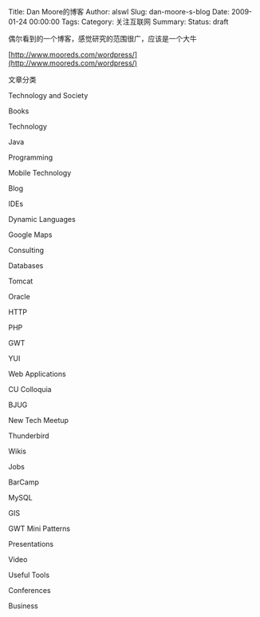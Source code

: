 Title: Dan Moore的博客
Author: alswl
Slug: dan-moore-s-blog
Date: 2009-01-24 00:00:00
Tags: 
Category: 关注互联网
Summary: 
Status: draft

偶尔看到的一个博客，感觉研究的范围很广，应该是一个大牛

[http://www.mooreds.com/wordpress/](http://www.mooreds.com/wordpress/)

文章分类

Technology and Society

Books

Technology

Java

Programming

Mobile Technology

Blog

IDEs

Dynamic Languages

Google Maps

Consulting

Databases

Tomcat

Oracle

HTTP

PHP

GWT

YUI

Web Applications

CU Colloquia

BJUG

New Tech Meetup

Thunderbird

Wikis

Jobs

BarCamp

MySQL

GIS

GWT Mini Patterns

Presentations

Video

Useful Tools

Conferences

Business

